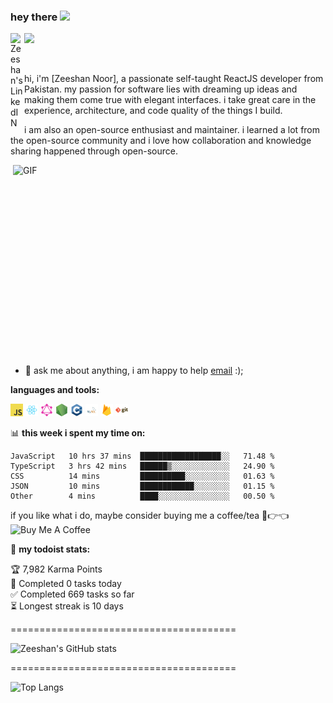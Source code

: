 ### hey there <img src="https://media.giphy.com/media/hvRJCLFzcasrR4ia7z/giphy.gif" width="25px">

<a href="https://www.linkedin.com/in/zeeshan-noor-7613911b5/">
  <img align="left" alt="Zeeshan's LinkedIN" width="22px" src="https://raw.githubusercontent.com/peterthehan/peterthehan/master/assets/linkedin.svg" />
</a>

![](https://visitor-badge.glitch.me/badge?page_id=abhisheknaiidu.abhisheknaiidu)

<br />

hi, i'm [Zeeshan Noor], a passionate self-taught ReactJS developer from Pakistan. my passion for software lies with dreaming up ideas and making them come true with elegant interfaces. i take great care in the experience, architecture, and code quality of the things I build.

i am also an open-source enthusiast and maintainer. i learned a lot from the open-source community and i love how collaboration and knowledge sharing happened through open-source.


  <img align="right" alt="GIF" src="https://github.com/abhisheknaiidu/abhisheknaiidu/blob/master/code.gif?raw=true" width="500" height="320" />
  
  
- 💬 ask me about anything, i am happy to help [email](mailto:abhishek.naidu@cred.club) :);

**languages and tools:**  

<code><img height="20" src="https://raw.githubusercontent.com/github/explore/80688e429a7d4ef2fca1e82350fe8e3517d3494d/topics/javascript/javascript.png"></code>
<code><img height="20" src="https://raw.githubusercontent.com/github/explore/80688e429a7d4ef2fca1e82350fe8e3517d3494d/topics/react/react.png"></code>
<code><img height="20" src="https://raw.githubusercontent.com/github/explore/5c058a388828bb5fde0bcafd4bc867b5bb3f26f3/topics/graphql/graphql.png"></code>
<code><img height="20" src="https://raw.githubusercontent.com/github/explore/80688e429a7d4ef2fca1e82350fe8e3517d3494d/topics/nodejs/nodejs.png"></code>
<code><img height="20" src="https://raw.githubusercontent.com/github/explore/80688e429a7d4ef2fca1e82350fe8e3517d3494d/topics/cpp/cpp.png"></code>
<code><img height="20" src="https://raw.githubusercontent.com/github/explore/80688e429a7d4ef2fca1e82350fe8e3517d3494d/topics/mysql/mysql.png"></code>
<code><img height="20" src="https://raw.githubusercontent.com/github/explore/80688e429a7d4ef2fca1e82350fe8e3517d3494d/topics/firebase/firebase.png"></code>
<code><img height="20" src="https://raw.githubusercontent.com/github/explore/80688e429a7d4ef2fca1e82350fe8e3517d3494d/topics/git/git.png"></code>

📊 **this week i spent my time on:**
<!--START_SECTION:waka-->
```text
JavaScript   10 hrs 37 mins  ██████████████████░░   71.48 % 
TypeScript   3 hrs 42 mins   ██████▒░░░░░░░░░░░░░   24.90 % 
CSS          14 mins         ██████████░░░░░░░░░░   01.63 % 
JSON         10 mins         ████████████░░░░░░░░   01.15 % 
Other        4 mins          ████░░░░░░░░░░░░░░░░   00.50 % 
```
<!--END_SECTION:waka-->

if you like what i do, maybe consider buying me a coffee/tea 🥺👉👈
<img src="https://cdn.buymeacoffee.com/buttons/v2/default-red.png" alt="Buy Me A Coffee" width="150" >

🚧 **my todoist stats:**
<!-- TODO-IST:START -->
🏆  7,982 Karma Points           
🌸  Completed 0 tasks today           
✅  Completed 669 tasks so far           
⏳  Longest streak is 10 days
<!-- TODO-IST:END -->


=======================================

![Zeeshan's GitHub stats](https://github-readme-stats.vercel.app/api?username=zeeshan-noor&count_private=true&include_all_commits=true&show_icons=true&theme=radical&hide=contribs,prs)

=======================================

![Top Langs](https://github-readme-stats.vercel.app/api/top-langs/?username=zeeshan-noor&langs_count=10&layout=compact&show_icons=true&theme=radical)



